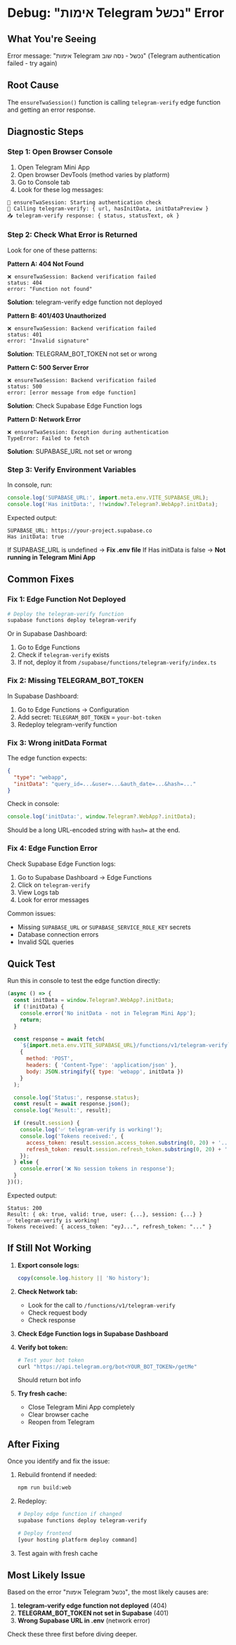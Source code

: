 # Debug: "אימות Telegram נכשל" Error

## What You're Seeing

Error message: "אימות Telegram נכשל - נסה שוב" (Telegram authentication failed - try again)

## Root Cause

The `ensureTwaSession()` function is calling `telegram-verify` edge function and getting an error response.

## Diagnostic Steps

### Step 1: Open Browser Console

1. Open Telegram Mini App
2. Open browser DevTools (method varies by platform)
3. Go to Console tab
4. Look for these log messages:

```
🔐 ensureTwaSession: Starting authentication check
📡 Calling telegram-verify: { url, hasInitData, initDataPreview }
📥 telegram-verify response: { status, statusText, ok }
```

### Step 2: Check What Error is Returned

Look for one of these patterns:

**Pattern A: 404 Not Found**
```
❌ ensureTwaSession: Backend verification failed
status: 404
error: "Function not found"
```
**Solution**: telegram-verify edge function not deployed

**Pattern B: 401/403 Unauthorized**
```
❌ ensureTwaSession: Backend verification failed
status: 401
error: "Invalid signature"
```
**Solution**: TELEGRAM_BOT_TOKEN not set or wrong

**Pattern C: 500 Server Error**
```
❌ ensureTwaSession: Backend verification failed
status: 500
error: [error message from edge function]
```
**Solution**: Check Supabase Edge Function logs

**Pattern D: Network Error**
```
❌ ensureTwaSession: Exception during authentication
TypeError: Failed to fetch
```
**Solution**: SUPABASE_URL not set or wrong

### Step 3: Verify Environment Variables

In console, run:

```javascript
console.log('SUPABASE_URL:', import.meta.env.VITE_SUPABASE_URL);
console.log('Has initData:', !!window?.Telegram?.WebApp?.initData);
```

Expected output:
```
SUPABASE_URL: https://your-project.supabase.co
Has initData: true
```

If SUPABASE_URL is undefined → **Fix .env file**
If Has initData is false → **Not running in Telegram Mini App**

## Common Fixes

### Fix 1: Edge Function Not Deployed

```bash
# Deploy the telegram-verify function
supabase functions deploy telegram-verify
```

Or in Supabase Dashboard:
1. Go to Edge Functions
2. Check if `telegram-verify` exists
3. If not, deploy it from `/supabase/functions/telegram-verify/index.ts`

### Fix 2: Missing TELEGRAM_BOT_TOKEN

In Supabase Dashboard:
1. Go to Edge Functions → Configuration
2. Add secret: `TELEGRAM_BOT_TOKEN` = `your-bot-token`
3. Redeploy telegram-verify function

### Fix 3: Wrong initData Format

The edge function expects:
```json
{
  "type": "webapp",
  "initData": "query_id=...&user=...&auth_date=...&hash=..."
}
```

Check in console:
```javascript
console.log('initData:', window.Telegram?.WebApp?.initData);
```

Should be a long URL-encoded string with `hash=` at the end.

### Fix 4: Edge Function Error

Check Supabase Edge Function logs:
1. Go to Supabase Dashboard → Edge Functions
2. Click on `telegram-verify`
3. View Logs tab
4. Look for error messages

Common issues:
- Missing `SUPABASE_URL` or `SUPABASE_SERVICE_ROLE_KEY` secrets
- Database connection errors
- Invalid SQL queries

## Quick Test

Run this in console to test the edge function directly:

```javascript
(async () => {
  const initData = window.Telegram?.WebApp?.initData;
  if (!initData) {
    console.error('No initData - not in Telegram Mini App');
    return;
  }

  const response = await fetch(
    `${import.meta.env.VITE_SUPABASE_URL}/functions/v1/telegram-verify`,
    {
      method: 'POST',
      headers: { 'Content-Type': 'application/json' },
      body: JSON.stringify({ type: 'webapp', initData })
    }
  );

  console.log('Status:', response.status);
  const result = await response.json();
  console.log('Result:', result);

  if (result.session) {
    console.log('✅ telegram-verify is working!');
    console.log('Tokens received:', {
      access_token: result.session.access_token.substring(0, 20) + '...',
      refresh_token: result.session.refresh_token.substring(0, 20) + '...'
    });
  } else {
    console.error('❌ No session tokens in response');
  }
})();
```

Expected output:
```
Status: 200
Result: { ok: true, valid: true, user: {...}, session: {...} }
✅ telegram-verify is working!
Tokens received: { access_token: "eyJ...", refresh_token: "..." }
```

## If Still Not Working

1. **Export console logs:**
   ```javascript
   copy(console.log.history || 'No history');
   ```

2. **Check Network tab:**
   - Look for the call to `/functions/v1/telegram-verify`
   - Check request body
   - Check response

3. **Check Edge Function logs in Supabase Dashboard**

4. **Verify bot token:**
   ```bash
   # Test your bot token
   curl "https://api.telegram.org/bot<YOUR_BOT_TOKEN>/getMe"
   ```
   Should return bot info

5. **Try fresh cache:**
   - Close Telegram Mini App completely
   - Clear browser cache
   - Reopen from Telegram

## After Fixing

Once you identify and fix the issue:

1. Rebuild frontend if needed:
   ```bash
   npm run build:web
   ```

2. Redeploy:
   ```bash
   # Deploy edge function if changed
   supabase functions deploy telegram-verify

   # Deploy frontend
   [your hosting platform deploy command]
   ```

3. Test again with fresh cache

## Most Likely Issue

Based on the error "אימות Telegram נכשל", the most likely causes are:

1. **telegram-verify edge function not deployed** (404)
2. **TELEGRAM_BOT_TOKEN not set in Supabase** (401)
3. **Wrong Supabase URL in .env** (network error)

Check these three first before diving deeper.
